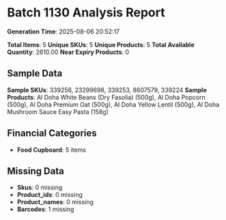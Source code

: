 # Batch 1130 Analysis Report

**Generation Time**: 2025-08-06 20:52:17

**Total Items**: 5
**Unique SKUs**: 5
**Unique Products**: 5
**Total Available Quantity**: 2610.00
**Near Expiry Products**: 0

## Sample Data
**Sample SKUs**: 339256, 23299698, 339253, 8607579, 339224
**Sample Products**: Al Doha White Beans (Dry Fasolia) (500g), Al Doha Popcorn (500g), Al Doha Premium Oat (500g), Al Doha Yellow Lentil (500g), Al Doha Mushroom Sauce Easy Pasta (158g)

## Financial Categories
- **Food Cupboard**: 5 items

## Missing Data
- **Skus**: 0 missing
- **Product_ids**: 0 missing
- **Product_names**: 0 missing
- **Barcodes**: 1 missing
